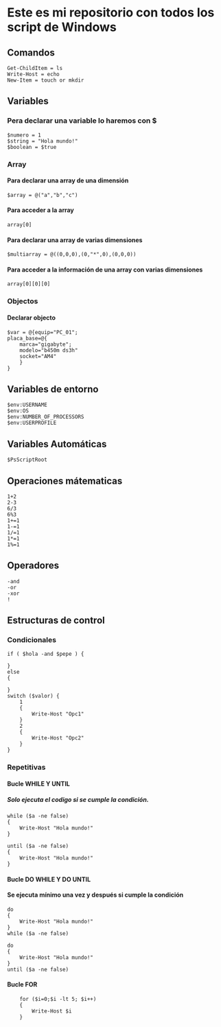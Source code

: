 # Este es mi repositorio con todos los script de Windows
## Comandos
```
Get-ChildItem = ls
Write-Host = echo
New-Item = touch or mkdir
```
## Variables
### Pera declarar una variable lo haremos con $
```
$numero = 1
$string = "Hola mundo!"
$boolean = $true
```

### Array
#### Para declarar una array de una dimensión
```
$array = @("a","b","c")
```
#### Para acceder a la array
```
array[0]
```
#### Para declarar una array de varias dimensiones
```
$multiarray = @((0,0,0),(0,"*",0),(0,0,0))
```
#### Para acceder a la información de una array con varias dimensiones
```
array[0][0][0]
```
### Objectos

#### Declarar objecto
```
$var = @{equip="PC_01";
placa_base=@{
    marca="gigabyte";
    modelo="b450m ds3h"
    socket="AM4"
    }
}
```
## Variables de entorno
```
$env:USERNAME
$env:OS
$env:NUMBER_OF_PROCESSORS
$env:USERPROFILE
```

## Variables Automáticas
```
$PsScriptRoot
```

## Operaciones mátematicas
```
1+2
2-3
6/3
6%3
1+=1
1-=1
1/=1
1*=1
1%=1

```


## Operadores
```
-and
-or
-xor
!
```

## Estructuras de control
### Condicionales
``` 
if ( $hola -and $pepe ) {

}
else
{

}
switch ($valor) {
    1
    {
        Write-Host "Opc1"
    }
    2
    {
        Write-Host "Opc2"
    }
}

```

### Repetitivas
#### Bucle WHILE Y UNTIL
##### Solo ejecuta el codigo si se cumple la condición.
```
while ($a -ne false)
{
    Write-Host "Hola mundo!"
}

until ($a -ne false)
{
    Write-Host "Hola mundo!"
}
```
#### Bucle DO WHILE Y DO UNTIL
#### Se ejecuta mínimo una vez y después si cumple la condición
```
do
{
    Write-Host "Hola mundo!"
}
while ($a -ne false)

do
{
    Write-Host "Hola mundo!"
}
until ($a -ne false)
```

#### Bucle FOR
```
    for ($i=0;$i -lt 5; $i++)
    {
        Write-Host $i
    }
```
